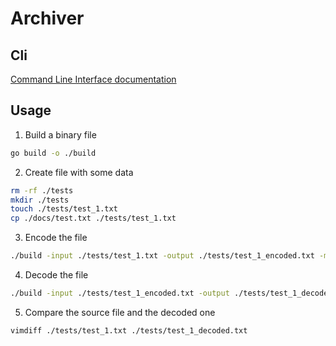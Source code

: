 # Archiver

## Cli

[Command Line Interface documentation](./docs/cli.md)

## Usage

1) Build a binary file

```bash
go build -o ./build
```

2) Create file with some data

```bash
rm -rf ./tests
mkdir ./tests
touch ./tests/test_1.txt
cp ./docs/test.txt ./tests/test_1.txt
```

3) Encode the file

```bash
./build -input ./tests/test_1.txt -output ./tests/test_1_encoded.txt -method shannon-fano -operation encode
```

4) Decode the file

```bash
./build -input ./tests/test_1_encoded.txt -output ./tests/test_1_decoded.txt -method shannon-fano -operation decode
```

5) Compare the source file and the decoded one

```bash
vimdiff ./tests/test_1.txt ./tests/test_1_decoded.txt
```
